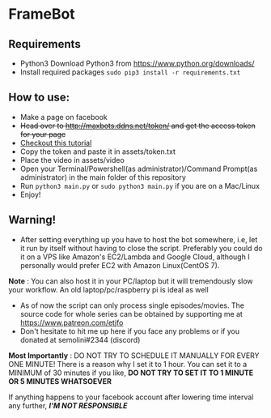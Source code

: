 # FrameBot

## Requirements
* Python3 Download Python3 from https://www.python.org/downloads/
* Install required packages `sudo pip3 install -r requirements.txt`

## How to use:
* Make a page on facebook
* ~~Head over to http://maxbots.ddns.net/token/ and get the access token for your page~~
* [Checkout this tutorial](generateToken.md)
* Copy the token and paste it in assets/token.txt
* Place the video in assets/video
* Open your Terminal/Powershell(as administrator)/Command Prompt(as administrator) in the main folder of this repository
* Run `python3 main.py` or `sudo python3 main.py` if you are on a Mac/Linux
* Enjoy!

## Warning!
* After setting everything up you have to host the bot somewhere, i.e, let it run by itself without having to close the script. Preferably you could do it on a VPS like Amazon's EC2/Lambda and Google Cloud, although I personally would prefer EC2 with Amazon Linux(CentOS 7).

**Note** : You can also host it in your PC/laptop but it will tremendously slow your workflow. An old laptop/pc/raspberry pi is ideal as well
* As of now the script can only process single episodes/movies. The source code for whole series can be obtained by supporting me at https://www.patreon.com/etjfo
* Don't hesitate to hit me up here if you face any problems or if you donated at semolini#2344 (discord)

**Most Importantly** : DO NOT TRY TO SCHEDULE IT MANUALLY FOR EVERY ONE MINUTE! There is a reason why I set it to 1 hour.
You can set it to a MINIMUM of 30 minutes if you like, **DO NOT TRY TO SET IT TO 1 MINUTE OR 5 MINUTES WHATSOEVER**

If anything happens to your facebook account after lowering time interval any further, ***I'M NOT RESPONSIBLE***
